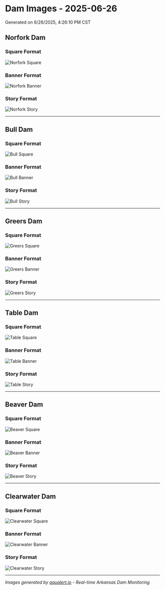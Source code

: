 # Dam Images - 2025-06-26

Generated on 6/26/2025, 4:26:10 PM CST

## Norfork Dam

### Square Format
![Norfork Square](https://raw.githubusercontent.com/lilblessings/dam-images/main/dam-images/2025-06-26/Norfork_2025-06-26_square.png)

### Banner Format
![Norfork Banner](https://raw.githubusercontent.com/lilblessings/dam-images/main/dam-images/2025-06-26/Norfork_2025-06-26_banner.png)

### Story Format
![Norfork Story](https://raw.githubusercontent.com/lilblessings/dam-images/main/dam-images/2025-06-26/Norfork_2025-06-26_story.png)

---

## Bull Dam

### Square Format
![Bull Square](https://raw.githubusercontent.com/lilblessings/dam-images/main/dam-images/2025-06-26/Bull_Shoals_2025-06-26_square.png)

### Banner Format
![Bull Banner](https://raw.githubusercontent.com/lilblessings/dam-images/main/dam-images/2025-06-26/Bull_Shoals_2025-06-26_banner.png)

### Story Format
![Bull Story](https://raw.githubusercontent.com/lilblessings/dam-images/main/dam-images/2025-06-26/Bull_Shoals_2025-06-26_story.png)

---

## Greers Dam

### Square Format
![Greers Square](https://raw.githubusercontent.com/lilblessings/dam-images/main/dam-images/2025-06-26/Greers_Ferry_2025-06-26_square.png)

### Banner Format
![Greers Banner](https://raw.githubusercontent.com/lilblessings/dam-images/main/dam-images/2025-06-26/Greers_Ferry_2025-06-26_banner.png)

### Story Format
![Greers Story](https://raw.githubusercontent.com/lilblessings/dam-images/main/dam-images/2025-06-26/Greers_Ferry_2025-06-26_story.png)

---

## Table Dam

### Square Format
![Table Square](https://raw.githubusercontent.com/lilblessings/dam-images/main/dam-images/2025-06-26/Table_Rock_2025-06-26_square.png)

### Banner Format
![Table Banner](https://raw.githubusercontent.com/lilblessings/dam-images/main/dam-images/2025-06-26/Table_Rock_2025-06-26_banner.png)

### Story Format
![Table Story](https://raw.githubusercontent.com/lilblessings/dam-images/main/dam-images/2025-06-26/Table_Rock_2025-06-26_story.png)

---

## Beaver Dam

### Square Format
![Beaver Square](https://raw.githubusercontent.com/lilblessings/dam-images/main/dam-images/2025-06-26/Beaver_2025-06-26_square.png)

### Banner Format
![Beaver Banner](https://raw.githubusercontent.com/lilblessings/dam-images/main/dam-images/2025-06-26/Beaver_2025-06-26_banner.png)

### Story Format
![Beaver Story](https://raw.githubusercontent.com/lilblessings/dam-images/main/dam-images/2025-06-26/Beaver_2025-06-26_story.png)

---

## Clearwater Dam

### Square Format
![Clearwater Square](https://raw.githubusercontent.com/lilblessings/dam-images/main/dam-images/2025-06-26/Clearwater_2025-06-26_square.png)

### Banner Format
![Clearwater Banner](https://raw.githubusercontent.com/lilblessings/dam-images/main/dam-images/2025-06-26/Clearwater_2025-06-26_banner.png)

### Story Format
![Clearwater Story](https://raw.githubusercontent.com/lilblessings/dam-images/main/dam-images/2025-06-26/Clearwater_2025-06-26_story.png)

---


*Images generated by [aqualert.io](https://www.aqualert.io) - Real-time Arkansas Dam Monitoring*